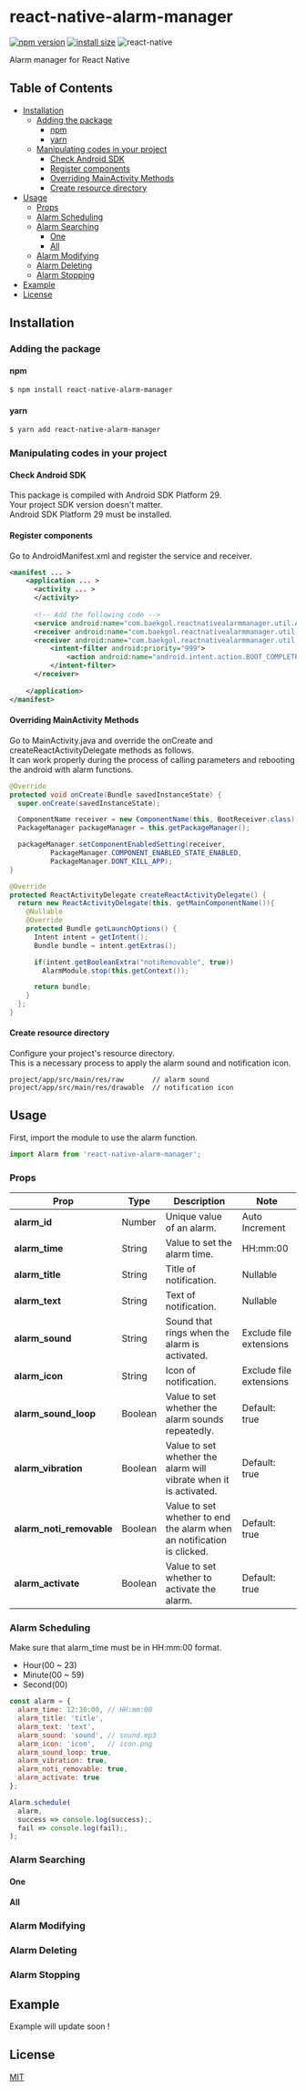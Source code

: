 # react-native-alarm-manager

[![npm version](https://img.shields.io/npm/v/react-native-alarm-manager)](https://www.npmjs.org/package/react-native-alarm-manager)
[![install size](https://packagephobia.com/badge?p=react-native-alarm-manager)](https://packagephobia.com/result?p=react-native-alarm-manager)
![react-native](https://img.shields.io/badge/ReactNative->=0.60.0-61DAFB?logo=react)

Alarm manager for React Native

## Table of Contents

  - [Installation](#installation)
    - [Adding the package](#adding-the-package)
      - [npm](#npm)
      - [yarn](#yarn)
    - [Manipulating codes in your project](#manipulating-codes-in-your-project)
      - [Check Android SDK](#check-android-sdk)
      - [Register components](#register-components)
      - [Overriding MainActivity Methods](#overriding-mainactivity-methods)
      - [Create resource directory](#create-resource-directory)
  - [Usage](#usage)
    - [Props](#props)
    - [Alarm Scheduling](#alarm-scheduling)
    - [Alarm Searching](#alarm-searching)
      - [One](#one)
      - [All](#all)
    - [Alarm Modifying](#alarm-modifying)
    - [Alarm Deleting](#alarm-deleting)
    - [Alarm Stopping](#alarm-stopping)
  - [Example](#example)
  - [License](#license)


## Installation

### Adding the package

#### npm

```bash
$ npm install react-native-alarm-manager
```

#### yarn

```bash
$ yarn add react-native-alarm-manager
```

### Manipulating codes in your project

#### Check Android SDK

This package is compiled with Android SDK Platform 29.  
Your project SDK version doesn't matter.  
Android SDK Platform 29 must be installed.

#### Register components

Go to AndroidManifest.xml and register the service and receiver.

```xml
<manifest ... >
    <application ... >
      <activity ... >
      </activity>
      
      <!-- Add the following code -->
      <service android:name="com.baekgol.reactnativealarmmanager.util.AlarmService" android:enabled="true" android:exported="false" />
      <receiver android:name="com.baekgol.reactnativealarmmanager.util.AlarmReceiver" android:enabled="true" android:exported="false" />
      <receiver android:name="com.baekgol.reactnativealarmmanager.util.BootReceiver" android:enabled="false" android:exported="false" >
          <intent-filter android:priority="999">
              <action android:name="android.intent.action.BOOT_COMPLETED" />
          </intent-filter>
      </receiver>
      
    </application>
</manifest>
```

#### Overriding MainActivity Methods

Go to MainActivity.java and override the onCreate and createReactActivityDelegate methods as follows.  
It can work properly during the process of calling parameters and rebooting the android with alarm functions.

```java
@Override
protected void onCreate(Bundle savedInstanceState) {
  super.onCreate(savedInstanceState);

  ComponentName receiver = new ComponentName(this, BootReceiver.class);
  PackageManager packageManager = this.getPackageManager();

  packageManager.setComponentEnabledSetting(receiver,
          PackageManager.COMPONENT_ENABLED_STATE_ENABLED,
          PackageManager.DONT_KILL_APP);
}

@Override
protected ReactActivityDelegate createReactActivityDelegate() {
  return new ReactActivityDelegate(this, getMainComponentName()){
    @Nullable
    @Override
    protected Bundle getLaunchOptions() {
      Intent intent = getIntent();
      Bundle bundle = intent.getExtras();

      if(intent.getBooleanExtra("notiRemovable", true))
        AlarmModule.stop(this.getContext());

      return bundle;
    }
  };
}
```

#### Create resource directory

Configure your project's resource directory.  
This is a necessary process to apply the alarm sound and notification icon.

```
project/app/src/main/res/raw       // alarm sound
project/app/src/main/res/drawable  // notification icon
```

## Usage

First, import the module to use the alarm function.

```javascript
import Alarm from 'react-native-alarm-manager';
```

### Props

|Prop|Type|Description|Note|
|-|-|-|-|
|**alarm_id**|Number|Unique value of an alarm.|Auto Increment|
|**alarm_time**|String|Value to set the alarm time.|HH:mm:00|
|**alarm_title**|String|Title of notification.|Nullable|
|**alarm_text**|String|Text of notification.|Nullable|
|**alarm_sound**|String|Sound that rings when the alarm is activated.|Exclude file extensions|
|**alarm_icon**|String|Icon of notification.|Exclude file extensions|
|**alarm_sound_loop**|Boolean|Value to set whether the alarm sounds repeatedly.|Default: true|
|**alarm_vibration**|Boolean|Value to set whether the alarm will vibrate when it is activated.|Default: true|
|**alarm_noti_removable**|Boolean|Value to set whether to end the alarm when an notification is clicked.|Default: true|
|**alarm_activate**|Boolean|Value to set whether to activate the alarm.|Default: true|

### Alarm Scheduling

Make sure that alarm_time must be in HH:mm:00 format.
* Hour(00 ~ 23)
* Minute(00 ~ 59)
* Second(00)

```javascript
const alarm = {
  alarm_time: 12:30:00, // HH:mm:00
  alarm_title: 'title',
  alarm_text: 'text',
  alarm_sound: 'sound', // sound.mp3
  alarm_icon: 'icon',   // icon.png
  alarm_sound_loop: true,
  alarm_vibration: true,
  alarm_noti_removable: true,
  alarm_activate: true
};

Alarm.schedule(
  alarm,
  success => console.log(success);,
  fail => console.log(fail);,
);
```

### Alarm Searching

#### One

#### All

### Alarm Modifying

### Alarm Deleting

### Alarm Stopping

## Example

Example will update soon !

## License

[MIT](LICENSE)
